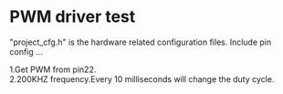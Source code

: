 PWM driver test
=====
"project_cfg.h" is the hardware related configuration files. Include pin config ...

1.Get PWM from pin22.<br/>
2.200KHZ frequency.Every 10 milliseconds will change the duty cycle.
